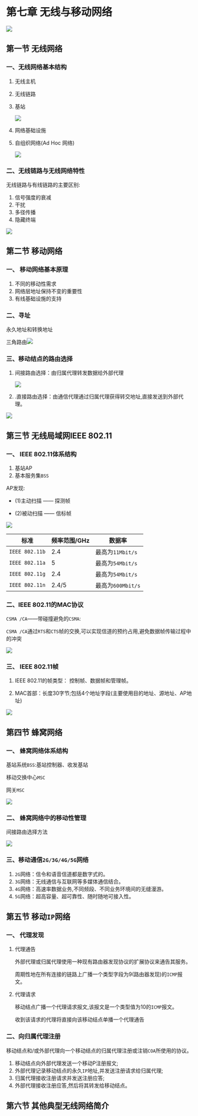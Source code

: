 # 第七章 无线与移动网络

![](F:\自考\计算机网络原理\img\2020-06-08_161821.jpg)

## 第一节 无线网络

###  一、无线网络基本结构

1. 无线主机

2. 无线链路

3. 基站

   ![](F:\自考\计算机网络原理\img\2020-06-08_162141.jpg)

4. 网络基础设施

5. 自组织网络(Ad Hoc 网络)

   ![](F:\自考\计算机网络原理\img\2020-06-08_162112.jpg)

###  二、无线链路与无线网络特性

 无线链路与有线链路的主要区别:

1. 信号强度的衰减
2. 干扰
3. 多径传播
4. 隐藏终端

![](F:\自考\计算机网络原理\img\2020-06-08_162601.jpg)

## 第二节 移动网络

### 一、 移动网络基本原理

1. 不同的移动性需求
2. 网络层地址保持不变的重要性
3. 有线基础设施的支持

### 二、寻址

永久地址和转换地址

三角路由![](F:\自考\计算机网络原理\img\2020-06-08_163402.jpg)

### 三、移动结点的路由选择

1. 间接路由选择：由归属代理转发数据给外部代理

   ![](F:\自考\计算机网络原理\img\2020-06-08_163959.jpg)

2. .直接路由选择：由通信代理通过归属代理获得转交地址,直接发送到外部代理。

![](F:\自考\计算机网络原理\img\2020-06-08_164431.jpg)

## 第三节 无线局域网IEEE 802.11

### 一、 IEEE 802.11体系结构

1. 基站AP
2. 基本服务集`BSS`

AP发现:

- (1)主动扫描   ——  探测帧

- (2)被动扫描   ——  信标帧

![](F:\自考\计算机网络原理\img\2020-06-08_164812.jpg)

| 标准           | 频率范围/GHz | 数据率            |
| -------------- | ------------ | ----------------- |
| `IEEE 802.11b` | 2.4          | 最高为`11Mbit/s`  |
| `IEEE 802.11a` | 5            | 最高为`54Mbit/s`  |
| `IEEE 802.11g` | 2.4          | 最高为`54Mbit/s`  |
| `IEEE 802.11n` | 2.4/5        | 最高为`600Mbit/s` |

###  二、IEEE 802.11的MAC协议

`CSMA /CA`——带碰撞避免的`CSMA`:

`CSMA /CA`通过`RTS`和`CTS`帧的交换,可以实现信道的预约占用,避免数据帧传输过程中的冲突

![](F:\自考\计算机网络原理\img\2020-06-08_165608.jpg)

 ###  三、 IEEE 802.11帧

1. IEEE 802.11的帧类型： 控制帧、数据帧和管理帧。

2. MAC首部：长度30字节;包括4个地址字段(主要使用目的地址、源地址、AP地址)

![](F:\自考\计算机网络原理\img\2020-06-08_170210.jpg)

## 第四节 蜂窝网络

### 一、 蜂窝网络体系结构

基站系统`BSS`:基站控制器、收发基站

移动交换中心`MSC`

网关`MSC`

![](F:\自考\计算机网络原理\img\2020-06-08_170529.jpg)

### 二、 蜂窝网络中的移动性管理

 间接路由选择方法

![](F:\自考\计算机网络原理\img\2020-06-08_170801.jpg)

###  三、移动通信`2G/3G/4G/5G`网络

1. `2G`网络：信令和语音信道都是数字式的。
2. `3G`网络：无线通信与互联网等多媒体通信结合。
3. `4G`网络：高速率数据业务,不同频段、不同业务环境间的无缝漫游。
4. `5G`网络：超高容量、超可靠性、随时随地可接入性。

## 第五节 移动`IP`网络

### 一、 代理发现

1. 代理通告

   外部代理或归属代理使用一种现有路由器发现协议的扩展协议来通告其服务。

   周期性地在所有连接的链路上广播一个类型字段为9(路由器发现)的`ICMP`报文。

2. 代理请求

   移动结点广播一个代理请求报文,该报文是一个类型值为10的`ICMP`报文。

   收到该请求的代理将直接向该移动结点单播一个代理通告

###  二、向归属代理注册

移动结点和/或外部代理向一个移动结点的归属代理注册或注销`COA`所使用的协议。

1. 移动结点向外部代理发送一个移动P注册报文;
2. 外部代理记录移动结点的永久`IP`地址,并发送注册请求给归属代理;
3. 归属代理接收注册请求并发送注册应答;
4. 外部代理接收注册应答,然后将其转发给移动结点。

## 第六节 其他典型无线网络简介

